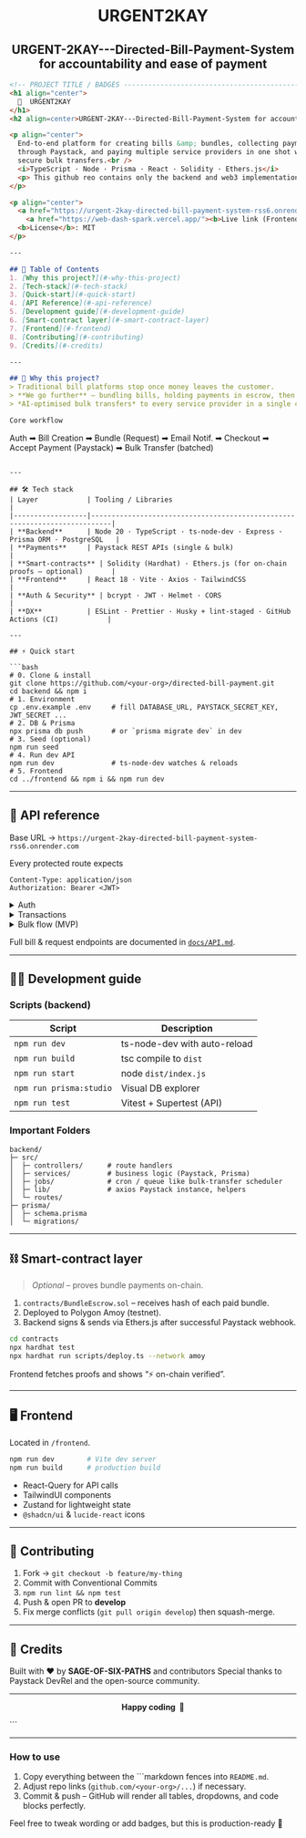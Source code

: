﻿<h1 align=center>URGENT2KAY</h1>
<h2 align=center>URGENT-2KAY---Directed-Bill-Payment-System for accountability and ease of payment</h2>

```markdown
<!-- PROJECT TITLE / BADGES ------------------------------------------------->
<h1 align="center">
  🚀  URGENT2KAY
</h1>
<h2 align=center>URGENT-2KAY---Directed-Bill-Payment-System for accountability and ease of payment</h2>

<p align="center">
  End-to-end platform for creating bills &amp; bundles, collecting payments
  through Paystack, and paying multiple service providers in one shot with
  secure bulk transfers.<br />
  <i>TypeScript · Node · Prisma · React · Solidity · Ethers.js</i>
  <p> This github reo contains only the backend and web3 implementation</p>
</p>

<p align="center">
  <a href="https://urgent-2kay-directed-bill-payment-system-rss6.onrender.com"><b>Live API</b></a> •
    <a href="https://web-dash-spark.vercel.app/"><b>Live link (Frontend)</b></a> •
  <b>License</b>: MIT
</p>

---

## 📑 Table of Contents
1. [Why this project?](#-why-this-project)
2. [Tech-stack](#-tech-stack)
3. [Quick-start](#-quick-start)
4. [API Reference](#-api-reference)
5. [Development guide](#-development-guide)
6. [Smart-contract layer](#-smart-contract-layer)
7. [Frontend](#-frontend)
8. [Contributing](#-contributing)
9. [Credits](#-credits)

---

## 🌟 Why this project?
> Traditional bill platforms stop once money leaves the customer.  
> **We go further** – bundling bills, holding payments in escrow, then blasting
> *AI-optimised bulk transfers* to every service provider in a single click.

Core workflow  
```

Auth ➡ Bill Creation ➡ Bundle (Request) ➡ Email Notif. ➡ Checkout
➡ Accept Payment (Paystack) ➡ Bulk Transfer (batched)

````

---

## 🛠️ Tech stack
| Layer            | Tooling / Libraries                                                      |
|------------------|---------------------------------------------------------------------------|
| **Backend**      | Node 20 · TypeScript · ts-node-dev · Express · Prisma ORM · PostgreSQL   |
| **Payments**     | Paystack REST APIs (single & bulk)                                       |
| **Smart-contracts** | Solidity (Hardhat) · Ethers.js (for on-chain proofs – optional)       |
| **Frontend**     | React 18 · Vite · Axios · TailwindCSS                                    |
| **Auth & Security** | bcrypt · JWT · Helmet · CORS                                          |
| **DX**           | ESLint · Prettier · Husky + lint-staged · GitHub Actions (CI)            |

---

## ⚡ Quick start

```bash
# 0. Clone & install
git clone https://github.com/<your-org>/directed-bill-payment.git
cd backend && npm i
# 1. Environment
cp .env.example .env     # fill DATABASE_URL, PAYSTACK_SECRET_KEY, JWT_SECRET ...
# 2. DB & Prisma
npx prisma db push       # or `prisma migrate dev` in dev
# 3. Seed (optional)
npm run seed
# 4. Run dev API
npm run dev              # ts-node-dev watches & reloads
# 5. Frontend
cd ../frontend && npm i && npm run dev
````

---

## 📡 API reference

Base URL → `https://urgent-2kay-directed-bill-payment-system-rss6.onrender.com`

Every protected route expects

```http
Content-Type: application/json
Authorization: Bearer <JWT>
```

<details>
<summary>Auth</summary>

| Action   | Route                 | Body (⇢JSON)                         | Response  |
| -------- | --------------------- | ------------------------------------ | --------- |
| Register | `POST /auth/register` | `{"name","email","password","role"}` | 201 + JWT |
| Login    | `POST /auth/login`    | `{"email","password"}`               | 200 + JWT |
| Logout   | `POST /auth/logout`   | –                                    | 200       |

</details>

<details>
<summary>Transactions</summary>

#### Single Transfer

`POST /transaction/transfer`

```jsonc
{
  "name": "Nzubechukwu Akpamgbo",
  "account_number": "1481517168",
  "bank_name": "Access Bank",
  "amount": 100,
  "reason": "Salary payment for April"
}
```

Returns Paystack’s transfer object (status `success | pending`).

#### Accept-payment (Paystack checkout)

`POST /transaction/accept-payment`

```json
{ "email": "user@mail.com", "amount": 1000 }
```

Returns `authorization_url`, `access_code`, `reference`.

#### Airtime

`POST /transaction/airtime`

```json
{ "phone": "08012345678", "amount": 500, "network": "MTN" }
```

</details>

<details>
<summary>Bulk flow (MVP)</summary>

1. **Create recipients**
   `POST /api/recipients/bulk`

```json
[
  { "name": "DSTV", "account_number": "1481517168", "bank_code": "044", "currency": "NGN" },
  { "name": "NEPA", "account_number": "8039154732", "bank_code": "999991", "currency": "NGN" }
]
```

Each entry is created on Paystack (`transferrecipient`) then persisted in `Transfer` table with a **unique `reference`** and Paystack `recipientCode`.

2. **Bulk transfer**
   `POST /api/bulk-transfer`   *(no body)*

Server queries `Transfer` rows **with amount > 0 & status ≠ success**, groups ≤ 100, fires `/transfer/bulk`.
Response:

```json
{
  "message": "Bulk transfer executed successfully",
  "batchId": "cmarkmunl0000ytnciteegg62",
  "transfers": [
    { "reference": "...", "recipient":"RCP_...", "amount":1000, "transfer_code":"TRF_...", "status":"success" }
  ]
}
```

Everything is stored in `Batch` & `BulkTransfer` tables and each `Transfer` row is updated.

</details>

Full bill & request endpoints are documented in [`docs/API.md`](./docs/API.md).

---

## 🧑‍💻 Development guide

### Scripts (backend)

| Script                  | Description                  |
| ----------------------- | ---------------------------- |
| `npm run dev`           | ts-node-dev with auto-reload |
| `npm run build`         | tsc compile to `dist`        |
| `npm run start`         | node `dist/index.js`         |
| `npm run prisma:studio` | Visual DB explorer           |
| `npm run test`          | Vitest + Supertest (API)     |

### Important Folders

```
backend/
├─ src/
│  ├─ controllers/      # route handlers
│  ├─ services/         # business logic (Paystack, Prisma)
│  ├─ jobs/             # cron / queue like bulk-transfer scheduler
│  ├─ lib/              # axios Paystack instance, helpers
│  └─ routes/
├─ prisma/
│  ├─ schema.prisma
│  └─ migrations/
```

---

## ⛓️ Smart-contract layer

> *Optional* – proves bundle payments on-chain.

1. `contracts/BundleEscrow.sol` – receives hash of each paid bundle.
2. Deployed to Polygon Amoy (testnet).
3. Backend signs & sends via Ethers.js after successful Paystack webhook.

```bash
cd contracts
npx hardhat test
npx hardhat run scripts/deploy.ts --network amoy
```

Frontend fetches proofs and shows “⚡ on-chain verified”.

---

## 🖥️ Frontend

Located in `/frontend`.

```bash
npm run dev        # Vite dev server
npm run build      # production build
```

* React-Query for API calls
* TailwindUI components
* Zustand for lightweight state
* `@shadcn/ui` & `lucide-react` icons

---

## 🤝 Contributing

1. Fork → `git checkout -b feature/my-thing`
2. Commit with Conventional Commits
3. `npm run lint && npm test`
4. Push & open PR to **develop**
5. Fix merge conflicts (`git pull origin develop`) then squash-merge.

---

## 🙏 Credits

Built with ❤️ by **SAGE-OF-SIX-PATHS** and contributors
Special thanks to Paystack DevRel and the open-source community.

---

<p align="center">
  <b>Happy coding &nbsp;🎉</b>
</p>
```

---

### How to use

1. Copy everything between the \`\`\`markdown fences into `README.md`.
2. Adjust repo links (`github.com/<your-org>/...`) if necessary.
3. Commit & push – GitHub will render all tables, dropdowns, and code blocks perfectly.

Feel free to tweak wording or add badges, but this is production-ready 🚀
